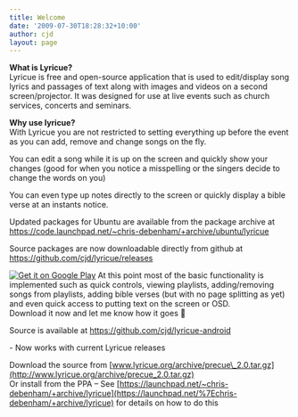 ```yaml
---
title: Welcome
date: '2009-07-30T18:28:32+10:00'
author: cjd
layout: page
---
```


**What is Lyricue?**  
Lyricue is free and open-source application that is used to edit/display song lyrics and passages of text along with images and videos on a second screen/projector. It was designed for use at live events such as church services, concerts and seminars.

**Why use lyricue?**  
With Lyricue you are not restricted to setting everything up before the event as you can add, remove and change songs on the fly.

You can edit a song while it is up on the screen and quickly show your changes (good for when you notice a misspelling or the singers decide to change the words on you)

You can even type up notes directly to the screen or quickly display a bible verse at an instants notice.

Updated packages for Ubuntu are available from the package archive at <https://code.launchpad.net/~chris-debenham/+archive/ubuntu/lyricue>

Source packages are now downloadable directly from github at <https://github.com/cjd/lyricue/releases>


[![Get it on Google Play](/images/get_it_on_play.png)](https://play.google.com/store/apps/details?id=org.lyricue.android)
At this point most of the basic functionality is implemented such as quick controls, viewing playlists, adding/removing songs from playlists, adding bible verses (but with no page splitting as yet) and even quick access to putting text on the screen or OSD.  
Download it now and let me know how it goes 🙂

Source is available at <https://github.com/cjd/lyricue-android>

\- Now works with current Lyricue releases

Download the source from [www.lyricue.org/archive/precue\_2.0.tar.gz](http://www.lyricue.org/archive/precue_2.0.tar.gz)  
Or install from the PPA – See [https://launchpad.net/~chris-debenham/+archive/lyricue](https://launchpad.net/%7Echris-debenham/+archive/lyricue) for details on how to do this
